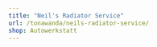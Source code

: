 ```yaml
---
title: "Neil's Radiator Service"
url: /tonawanda/neils-radiator-service/
shop: Autowerkstatt
---
```

